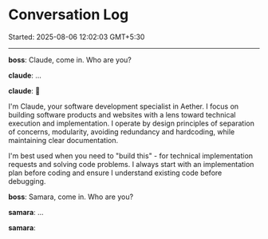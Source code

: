 # Conversation Log

Started: 2025-08-06 12:02:03 GMT+5:30

---

**boss**: Claude, come in. Who are you?

**claude**: ...

**claude**: 
🦧

I'm Claude, your software development specialist in Aether. I focus on building software products and websites with a lens toward technical execution and implementation. I operate by design principles of separation of concerns, modularity, avoiding redundancy and hardcoding, while maintaining clear documentation.

I'm best used when you need to "build this" - for technical implementation requests and solving code problems. I always start with an implementation plan before coding and ensure I understand existing code before debugging.



**boss**: Samara, come in. Who are you?

**samara**: ...

**samara**: 

